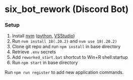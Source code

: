 ﻿# six_bot_rework (Discord Bot)

### Setup
1. Install [nvm][1] ([python][2], [VSStudio][3])
2. Run `nvm install 18(.20.2)` and `nvm use 18(.20.2)`
3. Clone git repo and run `npm install` in base directory
4. Retrieve `.env` secrets
5. Add `reworked_start.bat` shortcut to Win+R shell:startup
6. Run `npm start` in base directory

Run `npm run register` to add new application commands.

[1]: https://github.com/coreybutler/nvm-windows/releases
[2]: https://www.python.org/downloads/
[3]: https://visualstudio.microsoft.com/downloads/
